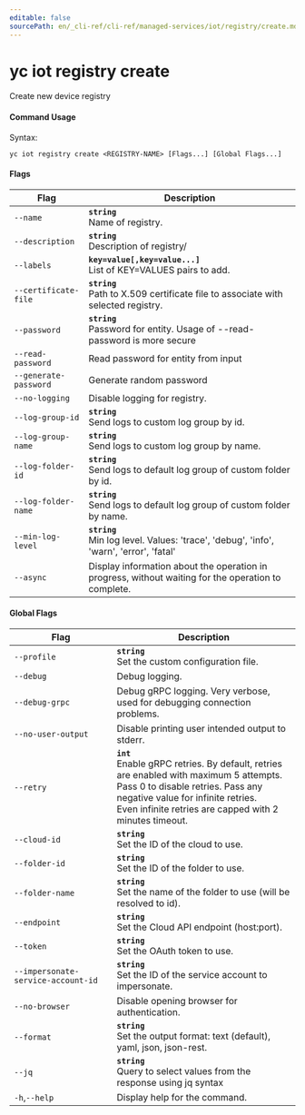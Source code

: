 ```yaml
---
editable: false
sourcePath: en/_cli-ref/cli-ref/managed-services/iot/registry/create.md
---
```


# yc iot registry create

Create new device registry

#### Command Usage

Syntax: 

`yc iot registry create <REGISTRY-NAME> [Flags...] [Global Flags...]`

#### Flags

| Flag | Description |
|----|----|
|`--name`|<b>`string`</b><br/>Name of registry.|
|`--description`|<b>`string`</b><br/>Description of registry/|
|`--labels`|<b>`key=value[,key=value...]`</b><br/>List of KEY=VALUES pairs to add.|
|`--certificate-file`|<b>`string`</b><br/>Path to X.509 certificate file to associate with selected registry.|
|`--password`|<b>`string`</b><br/>Password for entity. Usage of --read-password is more secure|
|`--read-password`|Read password for entity from input|
|`--generate-password`|Generate random password|
|`--no-logging`|Disable logging for registry.|
|`--log-group-id`|<b>`string`</b><br/>Send logs to custom log group by id.|
|`--log-group-name`|<b>`string`</b><br/>Send logs to custom log group by name.|
|`--log-folder-id`|<b>`string`</b><br/>Send logs to default log group of custom folder by id.|
|`--log-folder-name`|<b>`string`</b><br/>Send logs to default log group of custom folder by name.|
|`--min-log-level`|<b>`string`</b><br/>Min log level. Values: 'trace', 'debug', 'info', 'warn', 'error', 'fatal'|
|`--async`|Display information about the operation in progress, without waiting for the operation to complete.|

#### Global Flags

| Flag | Description |
|----|----|
|`--profile`|<b>`string`</b><br/>Set the custom configuration file.|
|`--debug`|Debug logging.|
|`--debug-grpc`|Debug gRPC logging. Very verbose, used for debugging connection problems.|
|`--no-user-output`|Disable printing user intended output to stderr.|
|`--retry`|<b>`int`</b><br/>Enable gRPC retries. By default, retries are enabled with maximum 5 attempts.<br/>Pass 0 to disable retries. Pass any negative value for infinite retries.<br/>Even infinite retries are capped with 2 minutes timeout.|
|`--cloud-id`|<b>`string`</b><br/>Set the ID of the cloud to use.|
|`--folder-id`|<b>`string`</b><br/>Set the ID of the folder to use.|
|`--folder-name`|<b>`string`</b><br/>Set the name of the folder to use (will be resolved to id).|
|`--endpoint`|<b>`string`</b><br/>Set the Cloud API endpoint (host:port).|
|`--token`|<b>`string`</b><br/>Set the OAuth token to use.|
|`--impersonate-service-account-id`|<b>`string`</b><br/>Set the ID of the service account to impersonate.|
|`--no-browser`|Disable opening browser for authentication.|
|`--format`|<b>`string`</b><br/>Set the output format: text (default), yaml, json, json-rest.|
|`--jq`|<b>`string`</b><br/>Query to select values from the response using jq syntax|
|`-h`,`--help`|Display help for the command.|
